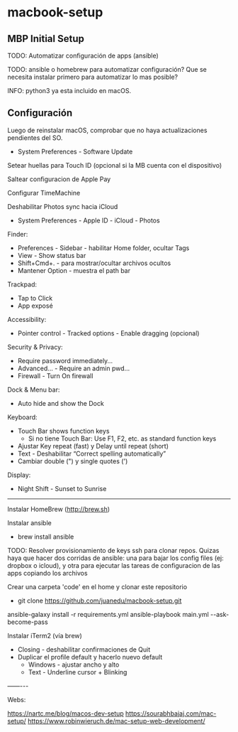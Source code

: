 # macbook-setup

## MBP Initial Setup

TODO: Automatizar configuración de apps (ansible)

TODO: ansible o homebrew para automatizar configuración? Que se necesita instalar primero para automatizar lo mas posible?

INFO: python3 ya esta incluido en macOS.

## Configuración 

Luego de reinstalar macOS, comprobar que no haya actualizaciones pendientes del SO.
- System Preferences - Software Update

Setear huellas para Touch ID (opcional si la MB cuenta con el dispositivo)

Saltear configuracion de Apple Pay

Configurar TimeMachine

Deshabilitar Photos sync hacia iCloud
- System Preferences - Apple ID - iCloud - Photos

Finder:
- Preferences - Sidebar - habilitar Home folder, ocultar Tags
- View - Show status bar
- Shift+Cmd+. - para mostrar/ocultar archivos ocultos
- Mantener Option - muestra el path bar

Trackpad:
- Tap to Click
- App exposé

Accessibility:
- Pointer control - Tracked options - Enable dragging (opcional)

Security & Privacy:
- Require password immediately…
- Advanced… - Require an admin pwd…
- Firewall - Turn On firewall

Dock & Menu bar:
- Auto hide and show the Dock

Keyboard:
- Touch Bar shows function keys
  - Si no tiene Touch Bar: Use F1, F2, etc. as standard function keys
- Ajustar Key repeat (fast) y Delay until repeat (short)
- Text - Deshabilitar “Correct spelling automatically”
- Cambiar double (") y single quotes (')

Display:
- Night Shift - Sunset to Sunrise

-----

Instalar HomeBrew (http://brew.sh)

Instalar ansible
- brew install ansible

TODO: Resolver provisionamiento de keys ssh para clonar repos. Quizas haya que hacer dos corridas de ansible: una para bajar los config files (ej: dropbox o icloud), y otra para ejecutar las tareas de configuracion de las apps copiando los archivos

Crear una carpeta 'code' en el home y clonar este repositorio
- git clone https://github.com/juanedu/macbook-setup.git

ansible-galaxy install -r requirements.yml
ansible-playbook main.yml --ask-become-pass


Instalar iTerm2 (vía brew)
- Closing - deshabilitar confirmaciones de Quit
- Duplicar el profile default y hacerlo nuevo default
    - Windows - ajustar ancho y alto
    - Text - Underline cursor + Blinking



——---

Webs:

https://nartc.me/blog/macos-dev-setup
https://sourabhbajaj.com/mac-setup/
https://www.robinwieruch.de/mac-setup-web-development/

